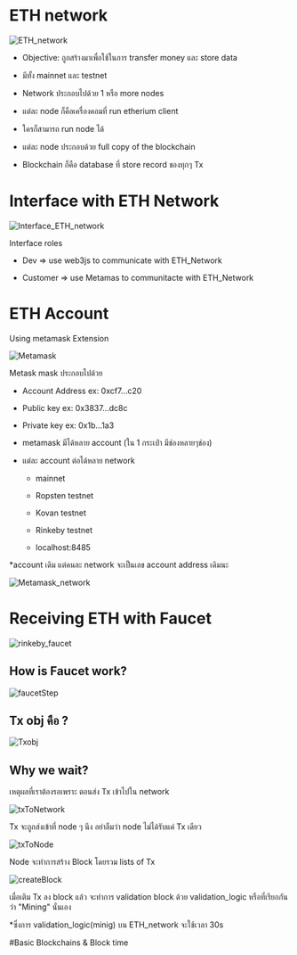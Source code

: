 # ETH network

![ETH_network ](images/eth_network.png)

- Objective: ถูกสร้างมาเพื่อใช้ในการ transfer money และ store data

- มีทั้ง mainnet และ testnet

- Network ประกอบไปด้วย 1 หรือ more nodes

- แต่ละ node ก็คือเครื่องคอมที่ run etherium client

- ใครก็สามารถ run node ได้

- แต่ละ node ประกอบด้วย full copy of the blockchain

- Blockchain ก็คือ database ที่ store record ของทุกๆ Tx

# Interface with ETH Network

![Interface_ETH_network ](images/interface_eth_network.png)

Interface roles

- Dev => use web3js to communicate with ETH_Network

- Customer => use Metamas to communitacte with ETH_Network

# ETH Account

Using metamask Extension

![Metamask ](https://www.ananda.co.th/blog/thegenc/wp-content/uploads/2022/03/Metamask-cover.png)

Metask mask ประกอบไปด้วย

- Account Address ex: 0xcf7...c20

- Public key ex: 0x3837...dc8c

- Private key ex: 0x1b...1a3

- metamask มีได้หลาย account (ใน 1 กระเป๋า มีช่องหลายๆช่อง)

- แต่ละ account ต่อได้หลาย network

  - mainnet

  - Ropsten testnet

  - Kovan testnet

  - Rinkeby testnet

  - localhost:8485

\*account เดิม แต่คนละ network จะเป็นเลข account address เดิมนะ

![Metamask_network ](images/metamask_network.png)

# Receiving ETH with Faucet

![rinkeby_faucet ](images/rinkeby_faucet.png)

## How is Faucet work?

![faucetStep ](images/faucetStep.png)

## Tx obj คือ ?

![Txobj ](images/Txobj.png)

## Why we wait?

เหตุผลที่เราต้องรอเพราะ ตอนส่ง Tx เข้าไปใน network

![txToNetwork ](images/txToNetwork.png)

Tx จะถูกส่งเข้าที่ node ๆ นึง อย่าลืมว่า node ไม่ได้รับแค่ Tx เดียว

![txToNode ](images/txTonode.png)

Node จะทำการสร้าง Block โดยรวม lists of Tx

![createBlock ](images/createBlock.png)

เมื่อเติม Tx ลง block แล้ว จะทำการ validation block ด้วย validation_logic หรือที่เรียกกันว่า "Mining" นั่นเอง

\*ซึ่งการ validation_logic(minig) บน ETH_network จะใช้เวลา 30s

#Basic Blockchains & Block time
